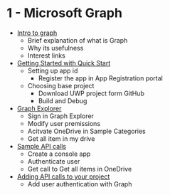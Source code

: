 # 1 - Microsoft Graph

 - [Intro to graph](Introtograph.md)
	 - Brief explanation of what is Graph
	 - Why its usefulness
	 - Interest links
 - [Getting Started with Quick Start](GettingStartedWithQuickStart.md)
	 - Setting up app id
		 - Register the app in App Registration portal
	 - Choosing base project
		 - Download UWP project form GitHub
		 - Build and Debug
 - [Graph Explorer](GraphExplorer.md)
	 - Sign in Graph Explorer
	 - Modify user premissions
	 - Acitvate OneDrive in Sample Categories
	 - Get all item in my drive
 - [Sample API calls](SampleApiCalls.md)
	 - Create a console app
	 - Authenticate user
	 - Get call to Get all items in OneDrive
 - [Adding API calls to your project](AddingAPI.md)
	 - Add user authentication with Graph
